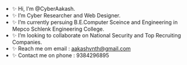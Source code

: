 - ✨ Hi, I’m @CyberAakash.
- ✨ I’m Cyber Researcher and Web Designer.
- ✨ I’m currently persuing B.E.Computer Sceince and Engineering in Mepco Schlenk Engineering College.
- ✨ I’m looking to collaborate on National Security and Top Recruiting Companies.
- ✨ Reach me om email   : aakashvnth@gmail.com
- ✨ Contact me on phone : 9384296895 

<!---
CyberAakash/CyberAakash is a ✨ special ✨ repository because its `README.md` (this file) appears on your GitHub profile.
You can click the Preview link to take a look at your changes.
--->
